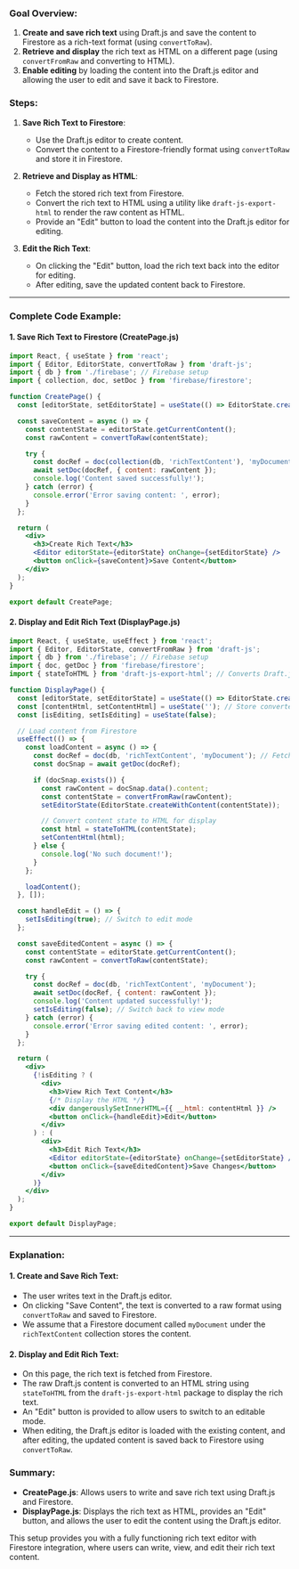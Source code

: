 
### **Goal Overview**:
1. **Create and save rich text** using Draft.js and save the content to Firestore as a rich-text format (using `convertToRaw`).
2. **Retrieve and display** the rich text as HTML on a different page (using `convertFromRaw` and converting to HTML).
3. **Enable editing** by loading the content into the Draft.js editor and allowing the user to edit and save it back to Firestore.

### **Steps**:
1. **Save Rich Text to Firestore**:
   - Use the Draft.js editor to create content.
   - Convert the content to a Firestore-friendly format using `convertToRaw` and store it in Firestore.

2. **Retrieve and Display as HTML**:
   - Fetch the stored rich text from Firestore.
   - Convert the rich text to HTML using a utility like `draft-js-export-html` to render the raw content as HTML.
   - Provide an "Edit" button to load the content into the Draft.js editor for editing.

3. **Edit the Rich Text**:
   - On clicking the "Edit" button, load the rich text back into the editor for editing.
   - After editing, save the updated content back to Firestore.

---

### **Complete Code Example**:

#### **1. Save Rich Text to Firestore (CreatePage.js)**

```jsx
import React, { useState } from 'react';
import { Editor, EditorState, convertToRaw } from 'draft-js';
import { db } from './firebase'; // Firebase setup
import { collection, doc, setDoc } from 'firebase/firestore';

function CreatePage() {
  const [editorState, setEditorState] = useState(() => EditorState.createEmpty());

  const saveContent = async () => {
    const contentState = editorState.getCurrentContent();
    const rawContent = convertToRaw(contentState);

    try {
      const docRef = doc(collection(db, 'richTextContent'), 'myDocument'); // Save with a specific document ID
      await setDoc(docRef, { content: rawContent });
      console.log('Content saved successfully!');
    } catch (error) {
      console.error('Error saving content: ', error);
    }
  };

  return (
    <div>
      <h3>Create Rich Text</h3>
      <Editor editorState={editorState} onChange={setEditorState} />
      <button onClick={saveContent}>Save Content</button>
    </div>
  );
}

export default CreatePage;
```

#### **2. Display and Edit Rich Text (DisplayPage.js)**

```jsx
import React, { useState, useEffect } from 'react';
import { Editor, EditorState, convertFromRaw } from 'draft-js';
import { db } from './firebase'; // Firebase setup
import { doc, getDoc } from 'firebase/firestore';
import { stateToHTML } from 'draft-js-export-html'; // Converts Draft.js content to HTML

function DisplayPage() {
  const [editorState, setEditorState] = useState(() => EditorState.createEmpty());
  const [contentHtml, setContentHtml] = useState(''); // Store converted HTML
  const [isEditing, setIsEditing] = useState(false);

  // Load content from Firestore
  useEffect(() => {
    const loadContent = async () => {
      const docRef = doc(db, 'richTextContent', 'myDocument'); // Fetch the document
      const docSnap = await getDoc(docRef);

      if (docSnap.exists()) {
        const rawContent = docSnap.data().content;
        const contentState = convertFromRaw(rawContent);
        setEditorState(EditorState.createWithContent(contentState));

        // Convert content state to HTML for display
        const html = stateToHTML(contentState);
        setContentHtml(html);
      } else {
        console.log('No such document!');
      }
    };

    loadContent();
  }, []);

  const handleEdit = () => {
    setIsEditing(true); // Switch to edit mode
  };

  const saveEditedContent = async () => {
    const contentState = editorState.getCurrentContent();
    const rawContent = convertToRaw(contentState);

    try {
      const docRef = doc(db, 'richTextContent', 'myDocument');
      await setDoc(docRef, { content: rawContent });
      console.log('Content updated successfully!');
      setIsEditing(false); // Switch back to view mode
    } catch (error) {
      console.error('Error saving edited content: ', error);
    }
  };

  return (
    <div>
      {!isEditing ? (
        <div>
          <h3>View Rich Text Content</h3>
          {/* Display the HTML */}
          <div dangerouslySetInnerHTML={{ __html: contentHtml }} />
          <button onClick={handleEdit}>Edit</button>
        </div>
      ) : (
        <div>
          <h3>Edit Rich Text</h3>
          <Editor editorState={editorState} onChange={setEditorState} />
          <button onClick={saveEditedContent}>Save Changes</button>
        </div>
      )}
    </div>
  );
}

export default DisplayPage;
```

---

### **Explanation**:

#### **1. Create and Save Rich Text**:
- The user writes text in the Draft.js editor.
- On clicking "Save Content", the text is converted to a raw format using `convertToRaw` and saved to Firestore.
- We assume that a Firestore document called `myDocument` under the `richTextContent` collection stores the content.

#### **2. Display and Edit Rich Text**:
- On this page, the rich text is fetched from Firestore.
- The raw Draft.js content is converted to an HTML string using `stateToHTML` from the `draft-js-export-html` package to display the rich text.
- An "Edit" button is provided to allow users to switch to an editable mode.
- When editing, the Draft.js editor is loaded with the existing content, and after editing, the updated content is saved back to Firestore using `convertToRaw`.

### **Summary**:
- **CreatePage.js**: Allows users to write and save rich text using Draft.js and Firestore.
- **DisplayPage.js**: Displays the rich text as HTML, provides an "Edit" button, and allows the user to edit the content using the Draft.js editor.

This setup provides you with a fully functioning rich text editor with Firestore integration, where users can write, view, and edit their rich text content.
